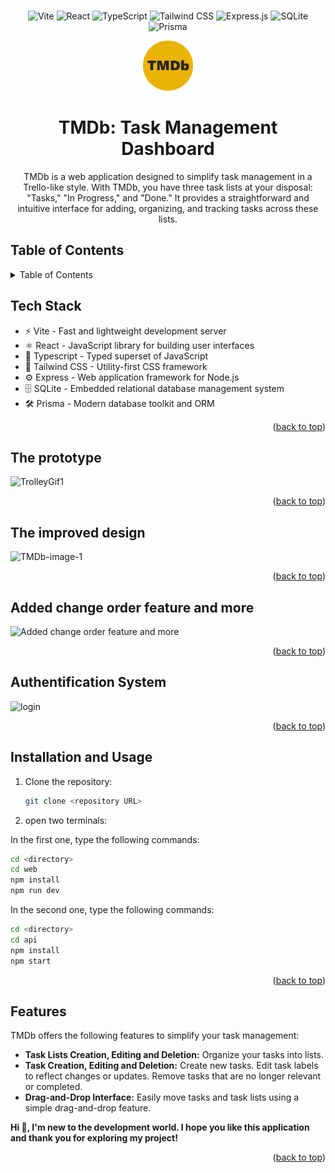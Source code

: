 <br />
<div align="center">

![Vite](https://img.shields.io/badge/Vite-B73BFE?style=for-the-badge&logo=vite&logoColor=FFD62E)
![React](https://img.shields.io/badge/React-20232A?style=for-the-badge&logo=react&logoColor=61DAFB)
![TypeScript](https://img.shields.io/badge/TypeScript-007ACC?style=for-the-badge&logo=typescript&logoColor=white)
![Tailwind CSS](https://img.shields.io/badge/Tailwind_CSS-38B2AC?style=for-the-badge&logo=tailwind-css&logoColor=white)
![Express.js](https://img.shields.io/badge/Express.js-000000?style=for-the-badge&logo=express&logoColor=white)
![SQLite](https://img.shields.io/badge/SQLite-07405E?style=for-the-badge&logo=sqlite&logoColor=white)
![Prisma](https://img.shields.io/badge/Prisma-3982CE?style=for-the-badge&logo=Prisma&logoColor=white)

<img src="web\public\TMDb-icon.png" alt="Logo" width="80" height="80">

  <h1 align="center" id="tmdb-top">TMDb: Task Management Dashboard</h3>

  <p align="center">
    TMDb is a web application designed to simplify task management in a Trello-like style. With TMDb, you have three task lists at your disposal: "Tasks," "In Progress," and "Done." It provides a straightforward and intuitive interface for adding, organizing, and tracking tasks across these lists.
  </p>
</div>

## Table of Contents

<details>
  <summary>Table of Contents</summary>
  <ol>
    <li><a href="#tech-stack">Tech Stack</a></li>
    <li><a href="#the-prototype">The Prototype</a></li>
    <li><a href="#the-improved-design">The Improved Design</a></li>
    <li><a href="#add-a-task">Add a Task</a></li>
    <li><a href="#added-change-order-feature-and-more">Added change order feature and more</a></li>
    <li><a href="#installation-and-usage">Installation and Usage</a></li>
    <li><a href="#features">Features</a></li>
  </ol>
</details>

## Tech Stack

- ⚡️ Vite - Fast and lightweight development server
- ⚛️ React - JavaScript library for building user interfaces
- 📘 Typescript - Typed superset of JavaScript
- 🎨 Tailwind CSS - Utility-first CSS framework
- ⚙️ Express - Web application framework for Node.js
- 🗄️ SQLite - Embedded relational database management system
- 🛠️ Prisma - Modern database toolkit and ORM

<p align="right">(<a href="#tmdb-top">back to top</a>)</p>

## The prototype

![TrolleyGif1](https://github.com/lam-vincent/to-do-list/assets/62343240/8f0c1b13-a642-452b-9014-a9d65b46b538)

<p align="right">(<a href="#tmdb-top">back to top</a>)</p>

## The improved design

![TMDb-image-1](https://github.com/lam-vincent/to-do-list/assets/62343240/d6546ac1-5171-42c0-b58e-0abe7b674437)

<p align="right">(<a href="#tmdb-top">back to top</a>)</p>

## Added change order feature and more

![Added change order feature and more](https://github.com/lam-vincent/TMDb-Task-Management-Dashboard/assets/62343240/74b1878a-3bb8-4d38-b8d4-9edfb3b02691)

<p align="right">(<a href="#tmdb-top">back to top</a>)</p>

## Authentification System

![login](https://github.com/lam-vincent/TMDb-Task-Management-Dashboard/assets/62343240/974e4080-5f31-460a-8be2-c46c91eeb8bd)

<p align="right">(<a href="#tmdb-top">back to top</a>)</p>

## Installation and Usage

1. Clone the repository:

   ```bash
   git clone <repository URL>
   ```

2. open two terminals:

In the first one, type the following commands:

```bash
cd <directory>
cd web
npm install
npm run dev
```

In the second one, type the following commands:

```bash
cd <directory>
cd api
npm install
npm start
```

<p align="right">(<a href="#tmdb-top">back to top</a>)</p>

## Features

TMDb offers the following features to simplify your task management:

- **Task Lists Creation, Editing and Deletion:** Organize your tasks into lists.
- **Task Creation, Editing and Deletion:** Create new tasks. Edit task labels to reflect changes or updates. Remove tasks that are no longer relevant or completed.
- **Drag-and-Drop Interface:** Easily move tasks and task lists using a simple drag-and-drop feature.

**Hi 👋, I'm new to the development world. I hope you like this application and thank you for exploring my project!**

<p align="right">(<a href="#tmdb-top">back to top</a>)</p>
